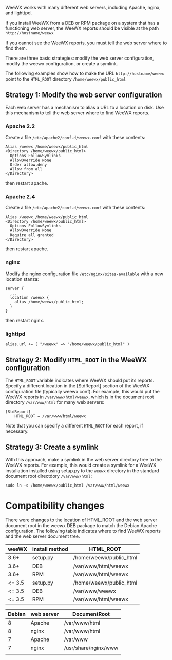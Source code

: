 WeeWX works with many different web servers, including Apache, nginx, and lighttpd.

If you install WeeWX from a DEB or RPM package on a system that has a functioning web server, the WeeWX reports should be visible at the path `http://hostname/weewx`

If you cannot see the WeeWX reports, you must tell the web server where to find them.

There are three basic strategies: modify the web server configuration, modify the weewx configuration, or create a symlink.

The following examples show how to make the URL `http://hostname/weewx` point to the `HTML_ROOT` directory `/home/weewx/public_html`

## Strategy 1: Modify the web server configuration

Each web server has a mechanism to alias a URL to a location on disk.  Use this mechanism to tell the web server where to find WeeWX reports.

### Apache 2.2

Create a file `/etc/apache2/conf.d/weewx.conf` with these contents:
~~~~~
Alias /weewx /home/weewx/public_html
<Directory /home/weewx/public_html>
  Options FollowSymlinks
  AllowOverride None
  Order allow,deny
  Allow from all
</Directory>
~~~~~
then restart apache.

### Apache 2.4

Create a file `/etc/apache2/conf.d/weewx.conf` with these contents:
~~~~~
Alias /weewx /home/weewx/public_html
<Directory /home/weewx/public_html>
  Options FollowSymlinks
  AllowOverride None
  Require all granted
</Directory>
~~~~~
then restart apache.

### nginx

Modify the nginx configuration file `/etc/nginx/sites-available` with a new location stanza:
~~~~~
server {
  ...
  location /weewx {
    alias /home/weewx/public_html;
  }
}
~~~~~
then restart nginx.

### lighttpd

~~~~~
alias.url += ( "/weewx" => "/home/weewx/public_html" )
~~~~~

## Strategy 2: Modify `HTML_ROOT` in the WeeWX configuration

The `HTML_ROOT` variable indicates where WeeWX should put its reports.  Specify a different location in the [StdReport] section of the WeeWX configuration file (typically weewx.conf).  For example, this would put the WeeWX reports in `/var/www/html/weewx`, which is in the document root directory `/var/www/html` for many web servers:

~~~~~
[StdReport]
    HTML_ROOT = /var/www/html/weewx
~~~~~

Note that you can specify a different `HTML_ROOT` for each report, if necessary.

## Strategy 3: Create a symlink

With this approach, make a symlink in the web server directory tree to the WeeWX reports.  For example, this would create a symlink for a WeeWX installation installed using setup.py to the `weewx` directory in the standard document root directdory `/var/www/html`:

~~~~~
sudo ln -s /home/weewx/public_html /var/www/html/weewx
~~~~~

# Compatibility changes

There were changes to the location of HTML_ROOT and the web server document root in the weewx DEB package to match the Debian Apache configuration.  The following table indicates where to find WeeWX reports and the web server document tree.

| weeWX | install method | HTML_ROOT |
|---|---|---|
| 3.6+ | setup.py | /home/weewx/public_html |
| 3.6+ | DEB      | /var/www/html/weewx |
| 3.6+ | RPM      | /var/www/html/weewx |
| <= 3.5 | setup.py | /home/weewx/public_html |
| <= 3.5 | DEB      | /var/www/weewx |
| <= 3.5 | RPM      | /var/www/html/weewx |

| Debian | web server | DocumentRoot |
|-----|-----|-----|
| 8 | Apache | /var/www/html |
| 8 | nginx  | /var/www/html |
| 7 | Apache | /var/www |
| 7 | nginx  | /usr/share/nginx/www |
| | | |

